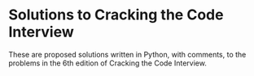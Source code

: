 # Solutions to Cracking the Code Interview

These are proposed solutions written in Python, with comments, to the problems in the 6th edition of Cracking the Code Interview.
